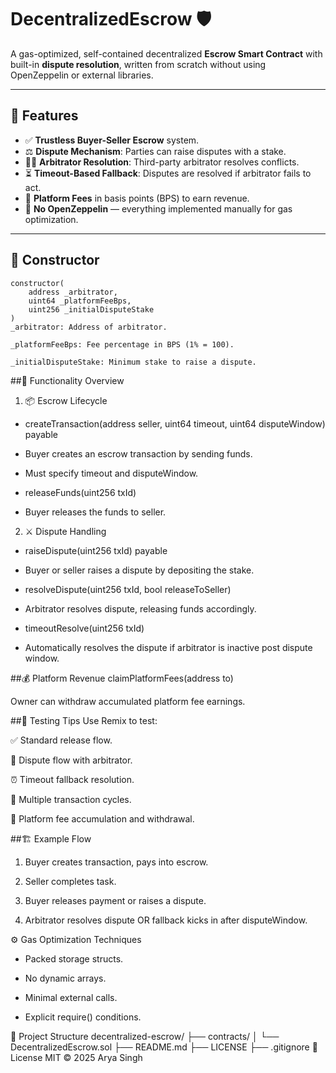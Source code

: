 # DecentralizedEscrow 🛡️

A gas-optimized, self-contained decentralized **Escrow Smart Contract** with built-in **dispute resolution**, written from scratch without using OpenZeppelin or external libraries.

---

## 🚀 Features

- ✅ **Trustless Buyer-Seller Escrow** system.
- ⚖️ **Dispute Mechanism**: Parties can raise disputes with a stake.
- 🧑‍⚖️ **Arbitrator Resolution**: Third-party arbitrator resolves conflicts.
- ⏳ **Timeout-Based Fallback**: Disputes are resolved if arbitrator fails to act.
- 💸 **Platform Fees** in basis points (BPS) to earn revenue.
- 🔐 **No OpenZeppelin** — everything implemented manually for gas optimization.

---

## 📜 Constructor

```solidity
constructor(
    address _arbitrator,
    uint64 _platformFeeBps,
    uint256 _initialDisputeStake
)
_arbitrator: Address of arbitrator.

_platformFeeBps: Fee percentage in BPS (1% = 100).

_initialDisputeStake: Minimum stake to raise a dispute.
```

##🧠 Functionality Overview
1. 📦 Escrow Lifecycle
- createTransaction(address seller, uint64 timeout, uint64 disputeWindow) payable

- Buyer creates an escrow transaction by sending funds.

- Must specify timeout and disputeWindow.

- releaseFunds(uint256 txId)

- Buyer releases the funds to seller.

2. ⚔️ Dispute Handling
- raiseDispute(uint256 txId) payable

- Buyer or seller raises a dispute by depositing the stake.

- resolveDispute(uint256 txId, bool releaseToSeller)

- Arbitrator resolves dispute, releasing funds accordingly.

- timeoutResolve(uint256 txId)

- Automatically resolves the dispute if arbitrator is inactive post dispute window.

##💰 Platform Revenue
claimPlatformFees(address to)

Owner can withdraw accumulated platform fee earnings.

##🔎 Testing Tips
Use Remix to test:

✅ Standard release flow.

🚨 Dispute flow with arbitrator.

⏰ Timeout fallback resolution.

🔁 Multiple transaction cycles.

💸 Platform fee accumulation and withdrawal.

##🏗 Example Flow
1. Buyer creates transaction, pays into escrow.

2. Seller completes task.

3. Buyer releases payment or raises a dispute.

4. Arbitrator resolves dispute OR fallback kicks in after disputeWindow.

⚙️ Gas Optimization Techniques
- Packed storage structs.

- No dynamic arrays.

- Minimal external calls.

- Explicit require() conditions.

📁 Project Structure
decentralized-escrow/
├── contracts/
│   └── DecentralizedEscrow.sol
├── README.md
├── LICENSE
├── .gitignore
📜 License
MIT © 2025 Arya Singh
